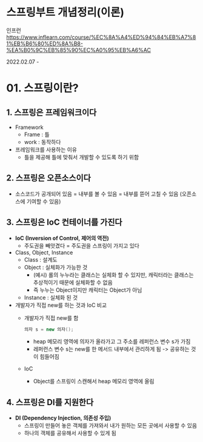 # 스프링부트 개념정리(이론)
인프런 <https://www.inflearn.com/course/%EC%8A%A4%ED%94%84%EB%A7%81%EB%B6%80%ED%8A%B8-%EA%B0%9C%EB%85%90%EC%A0%95%EB%A6%AC>

2022.02.07 - 
# 01. 스프링이란?

## 1. 스프링은 프레임워크이다
- Framework
  - Frame : 틀
  - work : 동작하다
- 프레임워크를 사용하는 이유
  - 틀을 제공해 틀에 맞춰서 개발할 수 있도록 하기 위함

## 2. 스프링은 오픈소스이다
- 소스코드가 공개되어 있음 = 내부를 볼 수 있음 = 내부를 뜯어 고칠 수 있음 (오픈소스에 기여할 수 있음)

## 3. 스프링은 IoC 컨테이너를 가진다
- __IoC (Inversion of Control, 제어의 역전)__
  - 주도권을 빼앗겼다 = 주도권을 스프링이 가지고 있다
- Class, Object, Instance
    - Class : 설계도
    - Object : 실체화가 가능한 것
        - (예시) 롤의 누누라는 클래스는 실체화 할 수 있지만, 캐릭터라는 클래스는 추상적이기 때문에 실체화할 수 없음
        - 즉 누누는 Object이지만 캐릭터는 Object가 아님
    - Instance : 실체화 된 것
- 개발자가 직접 new를 하는 것과 IoC 비교
    - 개발자가 직접 new를 함
  
        ```JAVA
        의자 s = new 의자();
        ```
        - heap 메모리 영역에 의자가 올라가고 그 주소를 레퍼런스 변수 s가 가짐
        - 레퍼런스 변수 s는 new를 한 메서드 내부에서 관리하게 됨 -> 공유하는 것이 힘들어짐
    - IoC
        - Object를 스프링이 스캔해서 heap 메모리 영역에 올림

## 4. 스프링은 DI를 지원한다
- __DI (Dependency Injection, 의존성 주입)__
  - 스프링이 만들어 놓은 객체를 가져와서 내가 원하는 모든 곳에서 사용할 수 있음
  - 하나의 객체를 공유해서 사용할 수 있게 됨